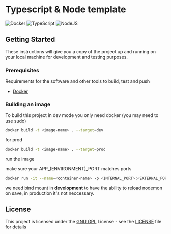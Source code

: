 # Typescript & Node template

![Docker](https://img.shields.io/badge/docker-%230db7ed.svg?style=for-the-badge&logo=docker&logoColor=white) ![TypeScript](https://img.shields.io/badge/typescript-%23007ACC.svg?style=for-the-badge&logo=typescript&logoColor=white) ![NodeJS](https://img.shields.io/badge/node.js-6DA55F?style=for-the-badge&logo=node.js&logoColor=white)

## Getting Started

These instructions will give you a copy of the project up and running on your local machine for development and testing purposes.

### Prerequisites

Requirements for the software and other tools to build, test and push

- [Docker](https://docs.docker.com/get-docker/)

### Building an image

To build this project in dev mode you only need docker (you may need to use sudo)

```bash
docker build -t <image-name> . --target=dev
```

for prod

```bash
docker build -t <image-name> . --target=prod
```

run the image

make sure your APP\_(ENVIRONMENT)\_PORT matches ports

```bash
docker run -it --name=<container-name> -p <INTERNAL_PORT>:<EXTERNAL_PORT> --mount type=bind,source="$(pwd)",target=/app <image-name> .
```

we need bind mount in **development** to have the ability to reload nodemon on save, in production it's not neccessary.

## License

This project is licensed under the [GNU GPL](LICENSE) License - see the [LICENSE](LICENSE) file for details
